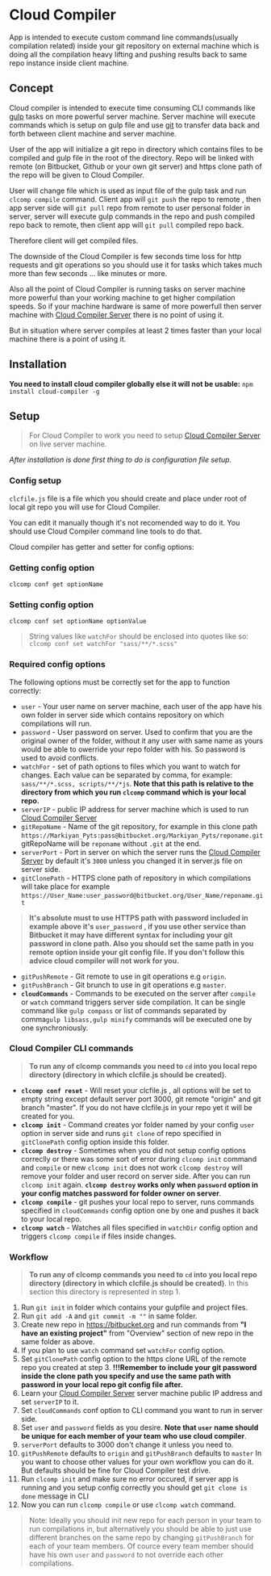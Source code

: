# Cloud Compiler
App is intended to execute custom command line commands(usually compilation related) inside your git repository on external machine which is doing all the compilation heavy lifting and pushing results back to same repo instance inside client machine.

## Concept
Cloud compiler is intended to execute time consuming CLI commands like [gulp](http://gulpjs.com/) tasks on more powerful server machine. Server machine will execute commands which is setup on gulp file and use [git](https://git-scm.com/) to transfer data back and forth between client machine and server machine.

User of the app will initialize a git repo in directory which contains files to be compiled and gulp file in the root of the directory. Repo will be linked with remote (on Bitbucket, Github or your own git server) and https clone path of the repo will be given to Cloud Compiler.

User will change file which is used as input file of the gulp task and run ```clcomp compile``` command. Client app will ```git push``` the repo to remote , then app server side will ```git pull``` repo from remote to user personal folder in server, server will execute gulp commands in the repo and push compiled repo back to remote, then client app will ```git pull``` compiled repo back.

Therefore client will get compiled files.

The downside of the Cloud Compiler is few seconds time loss for http requests and git operations so you should use it for tasks which takes much more than few seconds ... like minutes or more.

Also all the point of Cloud Compiler is running tasks on server machine more powerful than your working machine to get higher compilation speeds. So if your machine hardware is same of more powerfull then server machine with [Cloud Compiler Server](https://github.com/DarthMarcius/cloudCompilerServer) there is no point of using it.

 But in situation where server compiles at least 2 times faster than your local machine there is a point of using it.

## Installation
**You need to install cloud compiler globally else it will not be usable:**
```npm install cloud-compiler -g```
## Setup
>For Cloud Compiler to work you need to setup [Cloud Compiler Server](https://github.com/DarthMarcius/cloudCompilerServer) on live server machine.

*After installation is done first thing to do is configuration file setup.*
### Config setup
```clcfile.js``` file is a file which you should create and place under root of local git repo you will use for Cloud Compiler.

You can edit it manually though it's not recomended way to do it. You should use Cloud Compiler command line tools to do that.

Cloud compiler has getter and setter for config options:
### Getting config option
```clcomp conf get optionName```
### Setting config option
```clcomp conf set optionName optionValue```
>String values like ```watchFor``` should be enclosed into quotes like so:
```clcomp conf set watchFor "sass/**/*.scss"```

### Required config options
The following options must be correctly set for the app to function correctly:
- ```user``` - Your user name on server machine, each user of the app have his own folder in server side which contains repository on which compilations will run.
- ```password``` - User password on server. Used to confirm that you are the original owner of the folder, without it any user with same name as yours would be able to owerride your repo folder with his. So password is used to avoid conflicts.
- ```watchFor``` - set of path options to files which you want to watch for changes. Each value can be separated by comma, for example: ```sass/**/*.scss, scripts/**/*js```. **Note that this path is relative to the directory from which you run ```clcomp``` command which is your local repo.**
- ```serverIP``` - public IP address for server  machine which is used to run [Cloud Compiler Server](https://github.com/DarthMarcius/cloudCompilerServer)
- ```gitRepoName``` - Name of the git repository, for example in this clone path ```https://Markiyan_Pyts:pass@bitbucket.org/Markiyan_Pyts/reponame.git``` gitRepoName will be ```reponame``` without ```.git``` at the end.
- ```serverPort``` - Port in server on which the server runs the [Cloud Compiler Server](https://github.com/DarthMarcius/cloudCompilerServer) by default it's ```3000``` unless you changed it in server.js file on server side.
- ```gitClonePath``` - HTTPS clone path of repository in which compilations will take place for example ```https://User_Name:user_password@bitbucket.org/User_Name/reponame.git```
>**It's absolute must to use HTTPS path with password included in example above it's ```user_password``` , if you use other service than Bitbucket it may have different syntax for including your git password in clone path. Also you should set the same path in you remote option inside your git config file. If you don't follow this advice cloud compiler will not work for you.**

- ```gitPushRemote``` - Git remote to use in git operations e.g ```origin```.
- ```gitPushBranch``` - Git brunch to use in git operations e.g ```master```.
- **```cloudCommands```** - Commands to be executed on the server after ```compile``` or ```watch``` command triggers server side compilation. It can be single command like ```gulp compass``` or list of commands separated by comma```gulp libsass,gulp minify``` commands will be executed one by one synchroniously.

### Cloud Compiler CLI commands
>**To run any of clcomp commands you need to ```cd``` into you local repo directory (directory in which clcfile.js should be created).**

- **```clcomp conf reset```** - Will reset your clcfile.js , all options will be set to empty string except default server port 3000, git remote "origin" and git branch "master". If you do not have clcfile.js in your repo yet it will be created for you.
- **```clcomp init```** - Command creates yor folder named by your config ```user``` option in server side and runs ```git clone``` of repo specified in ```gitClonePath``` config option inside this folder.
- **```clcomp destroy```** - Sometimes when you did not setup config options correclly or there was some sort of error during ```clcomp init``` command and ```compile```  or new ```clcomp init``` does not work ```clcomp destroy``` will remove your folder and user record on server side. After you can run ```clcomp init``` again. **```clcomp destroy``` works only when ```password``` option in your config matches password for folder owner on server**.
- **```clcomp compile```** - git pushes your local repo to server, runs commands specified in ```cloudCommands``` config option one by one and pushes it back to your local repo.
- **```clcomp watch```** - Watches all files specified in ```watchDir``` config option and triggers ```clcomp compile``` if files inside changes.

### Workflow
>**To run any of clcomp commands you need to ```cd``` into you local repo directory (directory in which clcfile.js should be created)**. In this section this directory is represented in step 1.

1. Run ```git init``` in folder which contains your gulpfile and project files.
2. Run ```git add -A``` and ```git commit -m ""``` in same folder.
3. Create new repo in https://bitbucket.org and run commands from **"I have an existing project"** from "Overview" section of new repo in the same folder as above.
5. If you plan to use ```watch``` command set ```watchFor``` config option.
6. Set ```gitClonePath``` config option to the https clone URL of the remote repo you created at step 3. **!!!Remember to include your git password inside the clone path you specify and use the same path with password in your local repo git config file after.**
8. Learn your [Cloud Compiler Server](https://github.com/DarthMarcius/cloudCompilerServer) server machine public IP address and set ```serverIP``` to it.
9. Set ```cloudCommands``` conf option to CLI command you want to run in server side.
10. Set ```user``` and  ```password``` fields as you desire. **Note that ```user``` name should be unique for each member of your team who use cloud compiler**.
11. ```serverPort``` defaults to 3000 don't change it unless you need to.
12. ```gitPushRemote``` defaults to ```origin``` and ```gitPushBranch``` defaults to ```master``` In you want to choose other values for your own workflow you can do it. But defaults should be fine for Cloud Compiler test drive.
13. Run ```clcomp init``` and make sure no error occured, if server app is running and you setup config correctly you should get ```git clone is done``` message in CLI
14. Now you can run ```clcomp compile``` or use ```clcomp watch``` command.


>Note: Ideally you should init new repo for each person in your team to run compilations in, but alternatively you should be able to just use different branches on the same repo by changing ```gitPushBranch``` for each of your team members.
Of cource every team member should have his own ```user``` and ```password``` to not override each other compilations.